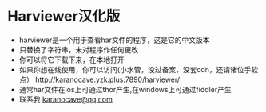 # Harviewer汉化版
  - harviewer是一个用于查看har文件的程序，这是它的中文版本
  - 只替换了字符串，未对程序作任何更改
  - 你可以将它下载下来，在本地打开
  - 如果你想在线使用，你可以访问(小水管，没过备案，没套cdn，还请诸位手软点） http://karanocave.yzk.plus:7890/harviewer/
  - 通常har文件在ios上可通过thor产生,在windows上可通过fiddler产生
  - 联系我 karanocave@qq.com
